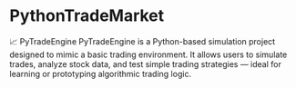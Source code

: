 # PythonTradeMarket
📈 PyTradeEngine PyTradeEngine is a Python-based simulation project designed to mimic a basic trading environment. It allows users to simulate trades, analyze stock data, and test simple trading strategies — ideal for learning or prototyping algorithmic trading logic.

